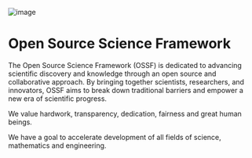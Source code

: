 ![image](https://github.com/OpenSourceScienceFramework/.github/assets/96575288/93545fdd-d06e-4da7-bee9-23db2bdc46c6)
# Open Source Science Framework

The Open Source Science Framework (OSSF) is dedicated to advancing scientific discovery and knowledge through an open source and collaborative approach. By bringing together scientists, researchers, and innovators, OSSF aims to break down traditional barriers and empower a new era of scientific progress.
  
We value hardwork, transparency, dedication, fairness and great human beings.

We have a goal to accelerate development of all fields of science, mathematics and engineering. 
